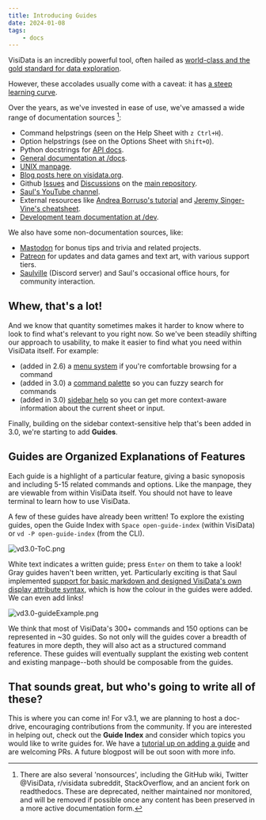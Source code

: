 ```yaml
---
title: Introducing Guides
date: 2024-01-08
tags:
    - docs
---
```


VisiData is an incredibly powerful tool, often hailed as [world-class and the gold standard for data exploration](https://news.ycombinator.com/item?id=38894276).

However, these accolades usually come with a caveat: it has [a steep learning curve](https://news.ycombinator.com/item?id=38893850).

Over the years, as we've invested in ease of use, we've amassed a wide range of documentation sources [^1]:

- Command helpstrings (seen on the Help Sheet with `z Ctrl+H`).
- Option helpstrings (see on the Options Sheet with `Shift+O`).
- Python docstrings for [API docs](https://visidata.org/docs/api).
- [General documentation at /docs](https://visidata.org/docs).
- [UNIX manpage](https://visidata.org/man).
- [Blog posts here on visidata.org](https://visidata.org/blog).
- Github [Issues](https://github.com/saulpw/visidata/issues) and [Discussions](https://github.com/saulpw/visidata/discussions) on the [main repository](https://github.com/saulpw/visidata/).
- [Saul's YouTube channel](https://youtube.com/saulpw).
- External resources like [Andrea Borruso's tutorial](https://ondata.github.io/guidaVisiData/) and [Jeremy Singer-Vine's cheatsheet](https://jsvine.github.io/visidata-cheat-sheet/en/).
- [Development team documentation at /dev](https://github.com/saulpw/visidata/develop/dev).

We also have some non-documentation sources, like:

- [Mastodon](https://fosstodon.org/@saulpw) for bonus tips and trivia and related projects.
- [Patreon](https://patreon.com/saulpw) for updates and data games and text art, with various support tiers.
- [Saulville](https://visidata.org/chat) (Discord server) and Saul's occasional office hours, for community interaction.

## Whew, that's a lot!

And we know that quantity sometimes makes it harder to know where to look to find what's relevant to you right now.  So we've been steadily shifting our approach to usability, to make it easier to find what you need within VisiData itself.  For example:

- (added in 2.6) a [menu system](https://youtu.be/QixtGeSbSLU?si=2Cd5TuZUiIGEfTwO) if you're comfortable browsing for a command
- (added in 3.0) a [command palette](https://github.com/saulpw/visidata/pull/2059) so you can fuzzy search for commands
- (added in 3.0) [sidebar help](https://github.com/saulpw/visidata/discussions/1733) so you can get more context-aware information about the current sheet or input.

Finally, building on the sidebar context-sensitive help that's been added in 3.0, we're starting to add **Guides**.

## Guides are Organized Explanations of Features

Each guide is a highlight of a particular feature, giving a basic synoposis and including 5-15 related commands and options. Like the manpage, they are viewable from within VisiData itself. You should not have to leave terminal to learn how to use VisiData.

A few of these guides have already been written! To explore the existing guides, open the Guide Index with `Space open-guide-index` (within VisiData) or `vd -P open-guide-index` (from the CLI).

![vd3.0-ToC.png](/blog/assets/vd3.0-ToC.png)

White text indicates a written guide; press `Enter` on them to take a look! Gray guides haven't been written, yet. Particularly exciting is that Saul implemented [support for basic markdown and designed VisiData's own display attribute syntax](https://www.visidata.org/docs/api/guides#some-stylings-of-note), which is how the colour in the guides were added. We can even add links!

![vd3.0-guideExample.png](/blog/assets/vd3.0-guideExample.png)

We think that most of VisiData's 300+ commands and 150 options can be represented in ~30 guides. So not only will the guides cover a breadth of features in more depth, they will also act as a structured command reference. These guides will eventually supplant the existing web content and existing manpage--both should be composable from the guides.

## That sounds great, but who's going to write all of these?

This is where you can come in! For v3.1, we are planning to host a doc-drive, encouraging contributions from the community. If you are interested in helping out, check out the **Guide Index** and consider which topics you would like to write guides for. We have a [tutorial up on adding a guide](https://www.visidata.org/docs/api/guides) and are welcoming PRs. A future blogpost will be out soon with more info.

[^1]: There are also several 'nonsources', including the GitHub wiki, Twitter @VisiData, r/visidata subreddit, StackOverflow, and an ancient fork on readthedocs.
    These are deprecated, neither maintained nor monitored, and will be removed if possible once any content has been preserved in a more active documentation form.
